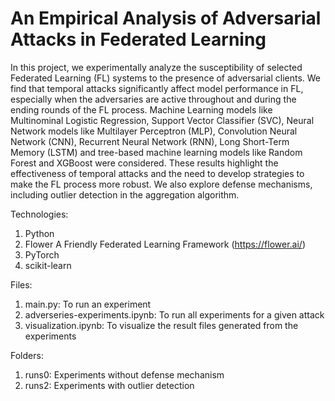 # An Empirical Analysis of Adversarial Attacks in Federated Learning

In this project, we experimentally analyze the susceptibility of selected Federated
Learning (FL) systems to the presence of adversarial clients. We find that temporal
attacks significantly affect model performance in FL, especially when the adversaries are
active throughout and during the ending rounds of the FL process. Machine Learning
models like Multinominal Logistic Regression, Support Vector Classifier (SVC), Neural
Network models like Multilayer Perceptron (MLP), Convolution Neural Network
(CNN), Recurrent Neural Network (RNN), Long Short-Term Memory (LSTM) and
tree-based machine learning models like Random Forest and XGBoost were considered.
These results highlight the effectiveness of temporal attacks and the need to develop
strategies to make the FL process more robust. We also explore defense mechanisms,
including outlier detection in the aggregation algorithm.

Technologies: 
1. Python 
2. Flower A Friendly Federated Learning Framework (https://flower.ai/)
2. PyTorch 
3. scikit-learn

Files: 
1. main.py: To run an experiment 
2. adverseries-experiments.ipynb: To run all experiments for a given attack 
3. visualization.ipynb: To visualize the result files generated from the experiments

Folders: 
1. runs0: Experiments without defense mechanism 
2. runs2: Experiments with outlier detection 